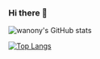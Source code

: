 ### Hi there 👋

![wanony's GitHub stats](https://github-readme-stats.vercel.app/api?username=mura3277&show_icons=true&theme=radical)

[![Top Langs](https://github-readme-stats.vercel.app/api/top-langs/?username=mura3277&layout=compact&show_icons=true&theme=radical)](https://github.com/anuraghazra/github-readme-stats)

<!--
**mura3277/mura3277** is a ✨ _special_ ✨ repository because its `README.md` (this file) appears on your GitHub profile.

Here are some ideas to get you started:

- 🔭 I’m currently working on ...
- 🌱 I’m currently learning ...
- 👯 I’m looking to collaborate on ...
- 🤔 I’m looking for help with ...
- 💬 Ask me about ...
- 📫 How to reach me: ...
- 😄 Pronouns: ...
- ⚡ Fun fact: ...
-->
